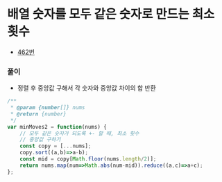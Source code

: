 # 배열 숫자를 모두 같은 숫자로 만드는 최소 횟수
 - [462번](https://leetcode.com/problems/minimum-moves-to-equal-array-elements-ii/)


### 풀이
  - 정렬 후 중앙값 구해서 각 숫자와 중앙값 차이의 합 반환


  ```javascript
  /**
   * @param {number[]} nums
   * @return {number}
   */
  var minMoves2 = function(nums) {
      // 모두 같은 숫자가 되도록 +- 할 때, 최소 횟수
      // 중앙값 구하기
      const copy = [...nums];
      copy.sort((a,b)=>a-b);
      const mid = copy[Math.floor(nums.length/2)];
      return nums.map(num=>Math.abs(num-mid)).reduce((a,c)=>a+c);
  };
  ```